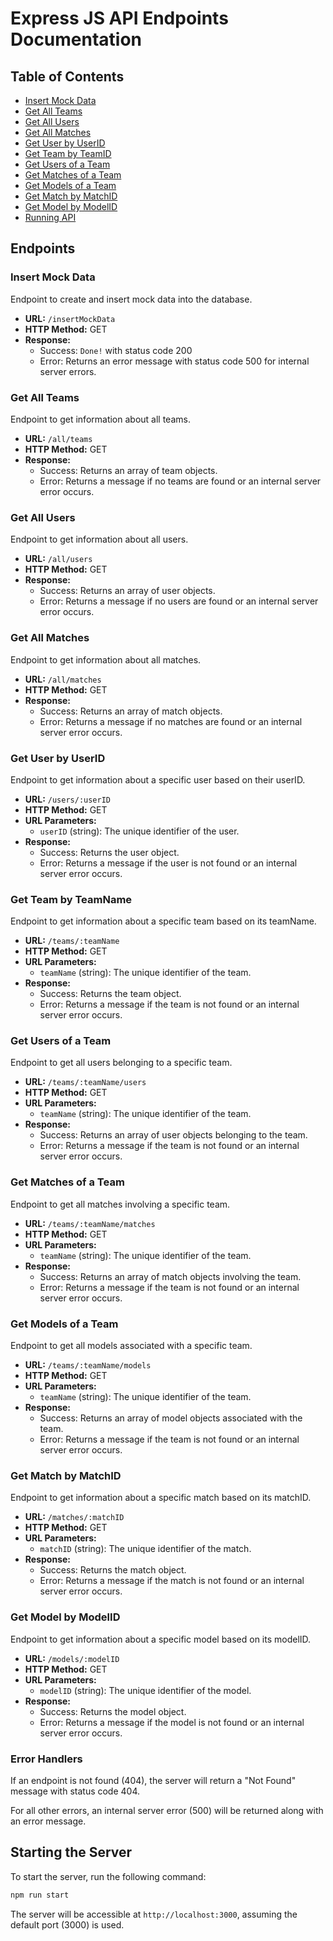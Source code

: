 # Express JS API Endpoints Documentation


## Table of Contents

- [Insert Mock Data](#insert-mock-data)
- [Get All Teams](#get-all-teams)
- [Get All Users](#get-all-users)
- [Get All Matches](#get-all-matches)
- [Get User by UserID](#get-user-by-userid)
- [Get Team by TeamID](#get-team-by-teamid)
- [Get Users of a Team](#get-users-of-a-team)
- [Get Matches of a Team](#get-matches-of-a-team)
- [Get Models of a Team](#get-models-of-a-team)
- [Get Match by MatchID](#get-match-by-matchid)
- [Get Model by ModelID](#get-model-by-modelid)
- [Running API](#starting-the-server)

## Endpoints

### Insert Mock Data

Endpoint to create and insert mock data into the database.

- **URL:** `/insertMockData`
- **HTTP Method:** GET
- **Response:**
  - Success: `Done!` with status code 200
  - Error: Returns an error message with status code 500 for internal server errors.

### Get All Teams

Endpoint to get information about all teams.

- **URL:** `/all/teams`
- **HTTP Method:** GET
- **Response:**
  - Success: Returns an array of team objects.
  - Error: Returns a message if no teams are found or an internal server error occurs.

### Get All Users

Endpoint to get information about all users.

- **URL:** `/all/users`
- **HTTP Method:** GET
- **Response:**
  - Success: Returns an array of user objects.
  - Error: Returns a message if no users are found or an internal server error occurs.

### Get All Matches

Endpoint to get information about all matches.

- **URL:** `/all/matches`
- **HTTP Method:** GET
- **Response:**
  - Success: Returns an array of match objects.
  - Error: Returns a message if no matches are found or an internal server error occurs.

### Get User by UserID

Endpoint to get information about a specific user based on their userID.

- **URL:** `/users/:userID`
- **HTTP Method:** GET
- **URL Parameters:**
  - `userID` (string): The unique identifier of the user.
- **Response:**
  - Success: Returns the user object.
  - Error: Returns a message if the user is not found or an internal server error occurs.

### Get Team by TeamName

Endpoint to get information about a specific team based on its teamName.

- **URL:** `/teams/:teamName`
- **HTTP Method:** GET
- **URL Parameters:**
  - `teamName` (string): The unique identifier of the team.
- **Response:**
  - Success: Returns the team object.
  - Error: Returns a message if the team is not found or an internal server error occurs.

### Get Users of a Team

Endpoint to get all users belonging to a specific team.

- **URL:** `/teams/:teamName/users`
- **HTTP Method:** GET
- **URL Parameters:**
  - `teamName` (string): The unique identifier of the team.
- **Response:**
  - Success: Returns an array of user objects belonging to the team.
  - Error: Returns a message if the team is not found or an internal server error occurs.

### Get Matches of a Team

Endpoint to get all matches involving a specific team.

- **URL:** `/teams/:teamName/matches`
- **HTTP Method:** GET
- **URL Parameters:**
  - `teamName` (string): The unique identifier of the team.
- **Response:**
  - Success: Returns an array of match objects involving the team.
  - Error: Returns a message if the team is not found or an internal server error occurs.

### Get Models of a Team

Endpoint to get all models associated with a specific team.

- **URL:** `/teams/:teamName/models`
- **HTTP Method:** GET
- **URL Parameters:**
  - `teamName` (string): The unique identifier of the team.
- **Response:**
  - Success: Returns an array of model objects associated with the team.
  - Error: Returns a message if the team is not found or an internal server error occurs.

### Get Match by MatchID

Endpoint to get information about a specific match based on its matchID.

- **URL:** `/matches/:matchID`
- **HTTP Method:** GET
- **URL Parameters:**
  - `matchID` (string): The unique identifier of the match.
- **Response:**
  - Success: Returns the match object.
  - Error: Returns a message if the match is not found or an internal server error occurs.

### Get Model by ModelID

Endpoint to get information about a specific model based on its modelID.

- **URL:** `/models/:modelID`
- **HTTP Method:** GET
- **URL Parameters:**
  - `modelID` (string): The unique identifier of the model.
- **Response:**
  - Success: Returns the model object.
  - Error: Returns a message if the model is not found or an internal server error occurs.

### Error Handlers

If an endpoint is not found (404), the server will return a "Not Found" message with status code 404.

For all other errors, an internal server error (500) will be returned along with an error message.

## Starting the Server

To start the server, run the following command:

```bash
npm run start
```

The server will be accessible at `http://localhost:3000`, assuming the default port (3000) is used.
